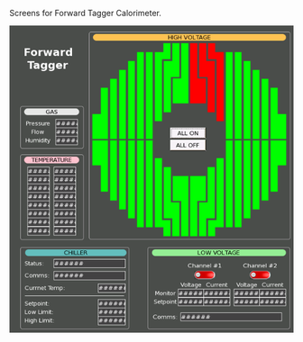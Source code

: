 Screens for Forward Tagger Calorimeter.

![alt tag](https://github.com/JeffersonLab/clas12-epics/blob/develop/css_share/detectors/FTC/FTC.png)
